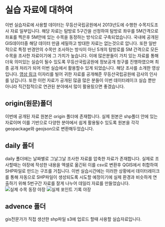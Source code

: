 # 실습 자료에 대하여

이번 실습자료에 사용할 데이터는 무등산국립공원에서 2013년도에 수행한 수목지도조사 자료 일부입니다.
해당 자료는 탐방로 5구간을 선정하여 탐방로 좌우를 5M간격으로 좌표를 찍은후 5M안에 있는 수목을 동정하는 방식으로 구축되었습니다.
국내에 공개된 GIS데이터중 해당 데이터 만큼 세밀하고 방대한 자료는 없는것으로 압니다.
또한 일반적으로 특정 반경안의 수목만 조사하는 방식이 아닌 5개의 탐방로를 5M 간격으로 모든 수목을 조사한 자료이기에 그 가치가 높습니다.
이에 많은분들이 가치 있는 자료를 통해 더욱 의미있는 실습이 될수 있도록
무등산국립공원에 정보공개 청구를 진행하였으며 최종 공개 처리가 되어 이번 실습에서 활용할수 있게 되었습니다.
해당 조사를 소개한 영상입니다. [영상 링크](https://tv.kakao.com/channel/2782124/cliplink/304015272)
이자리를 빌어 귀한 자료를 공개해준 무등산국립공원에 감사의 인사를 남깁니다.
또한 이런 자료가 공개된 많큼 많은 분들이 이번 데이터레이크 실습 뿐만 아니라 직간접적으로 연관된 분야에서 많이 활용됬으면 좋겠습니다.

## origin(원문)폴더
이번에 공개된 자료 원본은 origin 폴더에 존재합니다. 실제 원본은 shp폴더 안에 있는 자료이며
이를 기반으로 다양한 분야에서 쉽게 활용될수 있도록 원본을 각각 geopackage와 geojson으로 변환해두었습니다.

## daily 폴더
daily 폴더에는 날짜별로 그날그날 조사한 자료를 압축한 자료가 존재합니다.
실제로 조사할때는 야장에 작성한 내용을 엑셀로 옮긴뒤 이를 csv로 변환후 QGIS에서 취합하여 SHP파일로 만드는 구조를 거칩니다.
이번 실습시간에는 이러한 상황에서 데이터레이크를 통해 자동으로 SHP파일이 생성되도록 시도할 예정이기에
실제 환경과 비슷하게 연출하기 위해 5번구간 자료를 잘게 나누어 데일리 자료를 만들었습니다.
![실제 수목 동장 야장](동정목록.png)
![실제 포인트 기록 야장](gps야장.png)

## advence 폴더
gis전문가가 직접 생산한 shp파일 s3에 업로드 할때 사용할 실습자료입니다.
